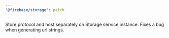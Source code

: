 ```yaml
---
'@firebase/storage': patch
---
```


Store protocol and host separately on Storage service instance. Fixes a bug when generating url strings.
